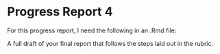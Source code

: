 Progress Report 4
====================
  
For this progress report, I need the following in an .Rmd file:
  
A full draft of your final report that follows the steps laid out in the rubric. 
  
  